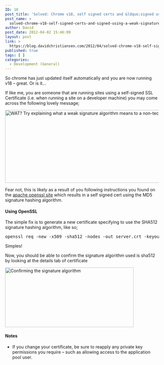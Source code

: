 ```yaml
---
ID: 10
post_title: 'Solved: Chrome v18, self signed certs and &ldquo;signed using a weak signature algorithm&rdquo;'
post_name: >
  solved-chrome-v18-self-signed-certs-and-signed-using-a-weak-signature-algorithm
author: David
post_date: 2012-04-02 15:46:09
layout: post
link: >
  https://blog.davidchristiansen.com/2012/04/solved-chrome-v18-self-signed-certs-and-signed-using-a-weak-signature-algorithm/
published: true
tags: [ ]
categories:
  - Development (General)
---
```

So chrome has just updated itself automatically and you are now running v18 – great. Or is it…

If like me, you are someone that are running sites using a self-signed SSL Certificate (i.e. when running a site on a developer machine) you may come across the following lovely message;

<a href="http://davidchristiansenblog.azurewebsites.net/wp-content/uploads/2012/10/chromeissue2.png" rel="lightbox"><img style="display: inline;" title="Y U NO LOVE MY CERT" src="http://davidchristiansenblog.azurewebsites.net/wp-content/uploads/2012/10/chromeissue2_thumb.png" alt="WAT? Try explaining what a weak signature algorithm means to a non-tech!" width="640" height="238" /></a>

Fear not, this is likely as a result of you following instructions you found on the <a href="http://httpd.apache.org/docs/2.0/ssl/ssl_faq.html#selfcert" target="_blank">apache openssl site</a> which results in a self signed cert using the MD5 signature hashing algorithm.
<h4>Using OpenSSL</h4>
The simple fix is to generate a new certificate specifying to use the SHA512 signature hashing algorithm, like so;
<pre class="lang:batch decode:true">openssl req -new -x509 -sha512 -nodes -out server.crt -keyout server.key</pre>
Simples!

Now, you should be able to confirm the signature algorithm used is sha512 by looking at the details tab of certificate

<a href="http://davidchristiansenblog.azurewebsites.net/wp-content/uploads/2012/10/chromeissue1.png" rel="lightbox"><img style="display: inline;" title="Confirming the signature algorithm" src="http://davidchristiansenblog.azurewebsites.net/wp-content/uploads/2012/10/chromeissue1_thumb.png" alt="Confirming the signature algorithm" width="421" height="195" /></a>
<h4>Notes</h4>
<ul>
	<li>If you change your certificate, be sure to reapply any private key permissions you require – such as allowing access to the application pool user.</li>
</ul>